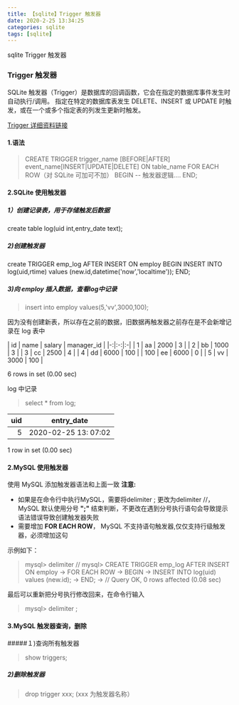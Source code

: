 ```yaml
---
title: 【sqlite】Trigger 触发器
date: 2020-2-25 13:34:25
categories: sqlite
tags: [sqlite]
---
```


sqlite Trigger 触发器

### Trigger 触发器

SQLite 触发器（Trigger）是数据库的回调函数，它会在指定的数据库事件发生时自动执行/调用。
指定在特定的数据库表发生 DELETE、INSERT 或 UPDATE 时触发，或在一个或多个指定表的列发生更新时触发。

[Trigger 详细资料链接](https://www.runoob.com/sqlite/sqlite-trigger.html)

#### 1.语法
> CREATE  TRIGGER trigger_name [BEFORE|AFTER] event_name[INSERT|UPDATE|DELETE] ON table_name
FOR EACH ROW（对 SQLite 可加可不加）
BEGIN
 -- 触发器逻辑....
END;

#### 2.SQLite 使用触发器
##### 1）创建记录表，用于存储触发后数据
create table log(uid int,entry_date text);

##### 2)创建触发器
create TRIGGER emp_log AFTER INSERT ON employ
BEGIN
INSERT INTO log(uid,rtime) values (new.id,datetime('now','localtime'));
END;

##### 3)向 employ 插入数据，查看log中记录
> insert into employ values(5,'vv',3000,100);

因为没有创建新表，所以存在之前的数据，旧数据再触发器之前存在是不会新增记录在 log 表中

| id   | name | salary | manager_id |
|-:|:-:|:-|
|    1 | aa   |   2000 |          3 |
|    2 | bb   |   1000 |          3 |
|    3 | cc   |   2500 |          4 |
|    4 | dd   |   6000 |        100 |
|  100 | ee   |   6000 |          0 |
|    5 | vv   |   3000 |        100 |

6 rows in set (0.00 sec)

log 中记录
> select * from log;

| uid  | entry_date|
|-:|:-:|
|5 | 2020-02-25 13: 07:02 |

1 row in set (0.00 sec)

#### 2.MySQL 使用触发器
使用 MySQL 添加触发器语法和上面一致
**注意:**
* 如果是在命令行中执行MySQL，需要将delimiter ; 更改为delimiter //，MySQL 默认使用分号 **";"** 结束判断，不更改在遇到分号执行语句会导致提示语法错误导致创建触发器失败
* 需要增加 **FOR EACH ROW**， MySQL 不支持语句触发器,仅仅支持行级触发器，必须增加这句

示例如下：
> mysql> delimiter //
mysql> CREATE TRIGGER emp_log AFTER INSERT ON employ
    -> FOR EACH ROW
    -> BEGIN
    -> INSERT INTO log(uid) values (new.id);
    -> END;
    -> //
Query OK, 0 rows affected (0.08 sec)

最后可以重新把分号执行修改回来，在命令行输入
> mysql> delimiter ;

#### 3.MySQL 触发器查询，删除
#####１)查询所有触发器
> show triggers;

##### 2)删除触发器
> drop trigger xxx; (xxx 为触发器名称）